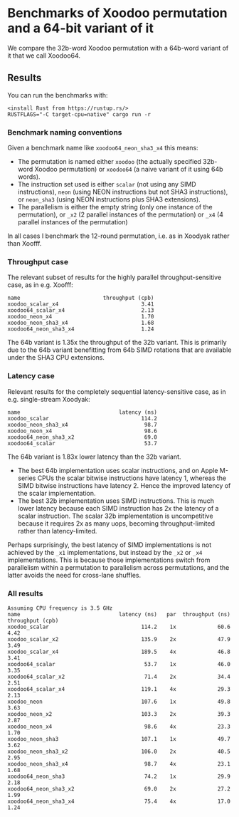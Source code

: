 # Benchmarks of Xoodoo permutation and a 64-bit variant of it

We compare the 32b-word Xoodoo permutation with a 64b-word variant of it that we call Xoodoo64.

## Results

You can run the benchmarks with:

```
<install Rust from https://rustup.rs/>
RUSTFLAGS="-C target-cpu=native" cargo run -r
```

### Benchmark naming conventions

Given a benchmark name like `xoodoo64_neon_sha3_x4` this means:

* The permutation is named either `xoodoo` (the actually specified 32b-word Xoodoo permutation) or `xoodoo64` (a naive variant of it using 64b words).
* The instruction set used is either `scalar` (not using any SIMD instructions), `neon` (using NEON instructions but not SHA3 instructions), or `neon_sha3` (using NEON instructions plus SHA3 extensions).
* The parallelism is either the empty string (only one instance of the permutation), or `_x2` (2 parallel instances of the permutation) or `_x4` (4 parallel instances of the permutation)

In all cases I benchmark the 12-round permutation, i.e. as in Xoodyak rather than Xoofff.

### Throughput case
The relevant subset of results for the highly parallel throughput-sensitive case, as in e.g. Xoofff:

```
name                          throughput (cpb)
xoodoo_scalar_x4                          3.41
xoodoo64_scalar_x4                        2.13
xoodoo_neon_x4                            1.70
xoodoo_neon_sha3_x4                       1.68
xoodoo64_neon_sha3_x4                     1.24
```

The 64b variant is 1.35x the throughput of the 32b variant. This is primarily due
to the 64b variant benefitting from 64b SIMD rotations that are available under the SHA3 CPU extensions.

### Latency case

Relevant results for the completely sequential latency-sensitive case, as in e.g. single-stream Xoodyak:

```
name                               latency (ns)
xoodoo_scalar                             114.2
xoodoo_neon_sha3_x4                        98.7
xoodoo_neon_x4                             98.6
xoodoo64_neon_sha3_x2                      69.0
xoodoo64_scalar                            53.7
```

The 64b variant is 1.83x lower latency than the 32b variant. 

* The best 64b implementation uses scalar instructions, and on Apple M-series CPUs the scalar bitwise
  instructions have latency 1, whereas the SIMD bitwise instructions have latency 2. Hence the improved
  latency of the scalar implementation.
* The best 32b implementation uses SIMD instructions. This is much lower latency because each SIMD instruction
  has 2x the latency of a scalar instruction. The scalar 32b implementation is uncompetitive because it
  requires 2x as many uops, becoming throughput-limited rather than latency-limited.

Perhaps surprisingly, the best latency of SIMD implementations is not achieved by the `_x1` implementations, but instead
by the `_x2` or `_x4` implementations. This is because those implementations switch from parallelism within a permutation to parallelism across permutations, and the latter avoids the need for cross-lane shuffles.


### All results

```
Assuming CPU frequency is 3.5 GHz
name                               latency (ns)   par  throughput (ns) throughput (cpb)
xoodoo_scalar                             114.2    1x             60.6             4.42
xoodoo_scalar_x2                          135.9    2x             47.9             3.49
xoodoo_scalar_x4                          189.5    4x             46.8             3.41
xoodoo64_scalar                            53.7    1x             46.0             3.35
xoodoo64_scalar_x2                         71.4    2x             34.4             2.51
xoodoo64_scalar_x4                        119.1    4x             29.3             2.13
xoodoo_neon                               107.6    1x             49.8             3.63
xoodoo_neon_x2                            103.3    2x             39.3             2.87
xoodoo_neon_x4                             98.6    4x             23.3             1.70
xoodoo_neon_sha3                          107.1    1x             49.7             3.62
xoodoo_neon_sha3_x2                       106.0    2x             40.5             2.95
xoodoo_neon_sha3_x4                        98.7    4x             23.1             1.68
xoodoo64_neon_sha3                         74.2    1x             29.9             2.18
xoodoo64_neon_sha3_x2                      69.0    2x             27.2             1.99
xoodoo64_neon_sha3_x4                      75.4    4x             17.0             1.24
```
